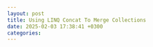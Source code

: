 ```yaml
---
layout: post
title: Using LINQ Concat To Merge Collections
date: 2025-02-03 17:38:41 +0300
categories:
---
```


